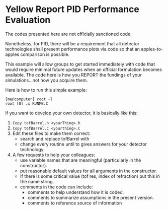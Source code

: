 # Yellow Report PID Performance Evaluation

The codes presented here are not officially sanctioned code.

Nonetheless, for PID, there will be a requirement that all detector technologies
shall present performance plots via code so that an apples-to-apples comparison
is possible.

This example will allow groups to get started immediately with code that would require
minimal future updates when an official formulation becomes available.  The code here is how you 
REPORT the fundings of your simulations...not how you acquire them.

Here is how to run this simple example:

```
[me@computer] root -l
root [0] .x RUNME.C
```

If you want to develop your own detector, it is basically like this:

1.  `Copy tofBarrel.h <yourThing>.h`
2.  `Copy tofBarrel.C <yourthing>.C`
3.  Edit these files to make them correct:
    - search and replace tofBarrel with <yourThing>  
    - change every routine until to gives answers for your detector technology.
4.  A few requests to help your colleagues:
    - use variable names that are meaningful (particularly in the constructor).  
    - put reasonable default values for all arguments in the constructor.
    - If there is some critical value (tof res, index of refraction) put this in the name string.
    - comments in the code can include:
      - comments to help understand how it is coded.
      - comments to summarize assumptions in the present version.
      - comments to reference source of information
